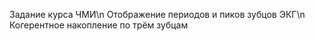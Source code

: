 Задание курса ЧМИ\n
Отображение периодов и пиков зубцов ЭКГ\n
Когерентное накопление по трём зубцам
